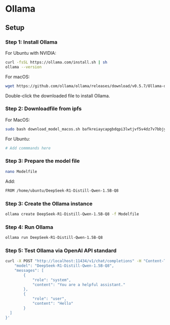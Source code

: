 # Ollama

## Setup

### Step 1: Install Ollama

For Ubuntu with NVIDIA:
```bash
curl -fsSL https://ollama.com/install.sh | sh
ollama --version
```

For macOS:
```bash
wget https://github.com/ollama/ollama/releases/download/v0.5.7/Ollama-darwin.zip
```
Double-click the downloaded file to install Ollama.

### Step 2: Downloadfile from ipfs

For MacOS:
```bash
sudo bash download_model_macos.sh bafkreiaycapgbdqpi3lwtjvf5v4dz7v7bbjysbqnndok534fkc5k3b7ekm 
```
For Ubuntu:
```bash
# Add commmands here
```

### Step 3: Prepare the model file
```bash
nano Modelfile
```
Add:
```bash
FROM /home/ubuntu/DeepSeek-R1-Distill-Qwen-1.5B-Q8
```

### Step 3: Create the Ollama instance

```bash
ollama create DeepSeek-R1-Distill-Qwen-1.5B-Q8 -f Modelfile
```


### Step 4: Run Ollama

```bash
ollama run DeepSeek-R1-Distill-Qwen-1.5B-Q8
```

### Step 5: Test Ollama via OpenAI API standard

```bash
curl -X POST "http://localhost:11434/v1/chat/completions" -H "Content-Type: application/json"  -d '{
    "model": "DeepSeek-R1-Distill-Qwen-1.5B-Q8",
    "messages": [
        {
            "role": "system",
            "content": "You are a helpful assistant."
        },
        {
            "role": "user",
            "content": "Hello"
        }
  ]
}'
```
